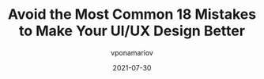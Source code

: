 ---
author: vponamariov
date: 2021-07-30
permalink: false
publisher: threadreaderapp
tags:
  - design
  - user-experience
target_url: https://threadreaderapp.com/thread/1421014957110579203.html
title: Avoid the Most Common 18 Mistakes to Make Your UI/UX Design Better
---
